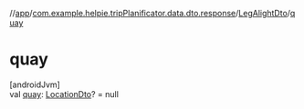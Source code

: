 //[app](../../../index.md)/[com.example.helpie.tripPlanificator.data.dto.response](../index.md)/[LegAlightDto](index.md)/[quay](quay.md)

# quay

[androidJvm]\
val [quay](quay.md): [LocationDto](../-location-dto/index.md)? = null

